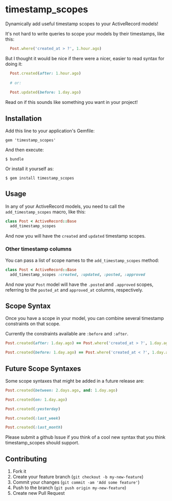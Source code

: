 # timestamp_scopes

Dynamically add useful timestamp scopes to your ActiveRecord models!

It's not hard to write queries to scope your models by their timestamps, like this:

```ruby
  Post.where('created_at > ?', 1.hour.ago)
```

But I thought it would be nice if there were a nicer, easier to read syntax for doing it:

```ruby
  Post.created(after: 1.hour.ago)
  
  # or:
  
  Post.updated(before: 1.day.ago)
```

Read on if this sounds like something you want in your project!

## Installation

Add this line to your application's Gemfile:

    gem 'timestamp_scopes'

And then execute:

    $ bundle

Or install it yourself as:

    $ gem install timestamp_scopes

## Usage

In any of your ActiveRecord models, you need to call the `add_timestamp_scopes` macro, like this:

```ruby
class Post < ActiveRecord::Base
  add_timestamp_scopes

```

And now you will have the `created` and `updated` timestamp scopes.

### Other timestamp columns

You can pass a list of scope names to the `add_timestamp_scopes` method:

```ruby
class Post < ActiveRecord::Base
  add_timestamp_scopes :created, :updated, :posted, :approved

```

And now your `Post` model will have the `.posted` and `.approved` scopes, referring to the `posted_at` and `approved_at` columns, respectively.

## Scope Syntax

Once you have a scope in your model, you can combine several timestamp constraints on that scope.

Currently the constraints available are `:before` and `:after`.

```ruby
Post.created(after: 1.day.ago) == Post.where('created_at > ?', 1.day.ago)

Post.created(before: 1.day.ago) == Post.where('created_at < ?', 1.day.ago)
```

## Future Scope Syntaxes

Some scope syntaxes that might be added in a future release are:

```ruby
Post.created(between: 2.days.ago, and: 1.day.ago)

Post.created(on: 1.day.ago)

Post.created(:yesterday)

Post.created(:last_week)

Post.created(:last_month)
```

Please submit a github Issue if you think of a cool new syntax that you think timestamp_scopes should support.

## Contributing

1. Fork it
2. Create your feature branch (`git checkout -b my-new-feature`)
3. Commit your changes (`git commit -am 'Add some feature'`)
4. Push to the branch (`git push origin my-new-feature`)
5. Create new Pull Request
